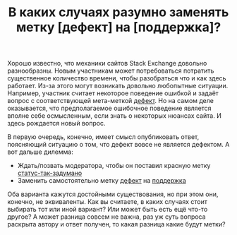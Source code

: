 ﻿---
title: "В каких случаях разумно заменять метку [дефект] на [поддержка]?"
se.owner.user_id: 176217
se.owner.display_name: "αλεχολυτ"
se.owner.link: "https://ru.meta.stackoverflow.com/users/176217/%ce%b1%ce%bb%ce%b5%cf%87%ce%bf%ce%bb%cf%85%cf%84"
se.link: "https://ru.meta.stackoverflow.com/questions/11313/%d0%92-%d0%ba%d0%b0%d0%ba%d0%b8%d1%85-%d1%81%d0%bb%d1%83%d1%87%d0%b0%d1%8f%d1%85-%d1%80%d0%b0%d0%b7%d1%83%d0%bc%d0%bd%d0%be-%d0%b7%d0%b0%d0%bc%d0%b5%d0%bd%d1%8f%d1%82%d1%8c-%d0%bc%d0%b5%d1%82%d0%ba%d1%83-%d0%b4%d0%b5%d1%84%d0%b5%d0%ba%d1%82-%d0%bd%d0%b0-%d0%bf%d0%be%d0%b4%d0%b4%d0%b5%d1%80%d0%b6%d0%ba%d0%b0"
se.question_id: 11313
se.post_type: question
---
<p>Хорошо известно, что механики сайтов Stack Exchange довольно разнообразны. Новым участникам может потребоваться потратить существенное количество времени, чтобы разобраться что и как здесь работает. Из-за этого могут возникать довольно любопытные ситуации. Например, участник считает некоторое поведение ошибкой и задаёт вопрос с соответствующей мета-меткой <a href="/questions/tagged/%d0%b4%d0%b5%d1%84%d0%b5%d0%ba%d1%82" class="post-tag required-tag" title="показать вопросы с меткой [дефект]" rel="tag">дефект</a>. Но на самом деле оказывается, что предполагаемое ошибочное поведение является вполне себе осмысленным, если знать о некоторых нюансах сайта. И здесь рождается новый вопрос.</p>
<p>В первую очередь, конечно, имеет смысл опубликовать ответ, поясняющий ситуацию о том, что дефект вовсе не является дефектом. А вот дальше дилемма:</p>
<ul>
<li>Ждать/позвать модератора, чтобы он поставил красную метку <a href="/questions/tagged/%d1%81%d1%82%d0%b0%d1%82%d1%83%d1%81-%d1%82%d0%b0%d0%ba-%d0%b7%d0%b0%d0%b4%d1%83%d0%bc%d0%b0%d0%bd%d0%be" class="post-tag moderator-tag" title="показать вопросы с меткой [статус-так-задумано]" rel="tag">статус-так-задумано</a></li>
<li>Заменить самостоятельно метку <a href="/questions/tagged/%d0%b4%d0%b5%d1%84%d0%b5%d0%ba%d1%82" class="post-tag required-tag" title="показать вопросы с меткой [дефект]" rel="tag">дефект</a> на <a href="/questions/tagged/%d0%bf%d0%be%d0%b4%d0%b4%d0%b5%d1%80%d0%b6%d0%ba%d0%b0" class="post-tag required-tag" title="показать вопросы с меткой [поддержка]" rel="tag">поддержка</a></li>
</ul>
<p>Оба варианта кажутся достойными существования, но при этом они, конечно, не эквиваленты. Как вы считаете, в каких случаях стоит выбирать тот или иной вариант? Или может быть есть ещё что-то другое? А может разница совсем не важна, раз уж суть вопроса раскрыта автору и ответ получен, то какая разница какие будут метки?</p>
